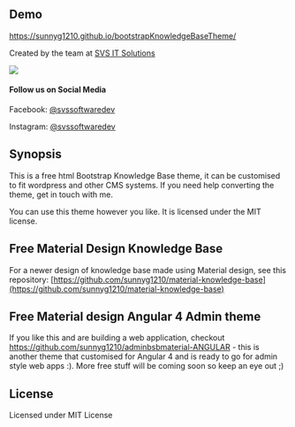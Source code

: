 ## Demo

https://sunnyg1210.github.io/bootstrapKnowledgeBaseTheme/

Created by the team at [SVS IT Solutions](https://svsitsolutions.co.uk)

<a href="https://svsitsolutions.co.uk"><img src="https://svsitsolutions.co.uk/wp-content/uploads/2017/05/new-svs-website-logo.png"></a>

#### Follow us on Social Media
Facebook: [@svssoftwaredev](https://www.facebook.com/svssoftwaredev)

Instagram: [@svssoftwaredev](https://www.instagram.com/svssoftwaredev)

## Synopsis

This is a free html Bootstrap Knowledge Base theme, it can be customised to fit wordpress and other CMS systems. If you need help converting the theme, get in touch with me. 

You can use this theme however you like. It is licensed under the MIT license.

## Free Material Design Knowledge Base
For a newer design of knowledge base made using Material design, see this repository: [https://github.com/sunnyg1210/material-knowledge-base](https://github.com/sunnyg1210/material-knowledge-base)

## Free Material design Angular 4 Admin theme
If you like this and are building a web application, checkout https://github.com/sunnyg1210/adminbsbmaterial-ANGULAR - this is another theme that customised for Angular 4 and is ready to go for admin style web apps :). More free stuff will be coming soon so keep an eye out ;)

## License

Licensed under MIT License
